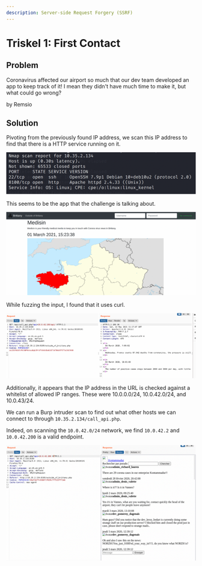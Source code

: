 ```yaml
---
description: Server-side Request Forgery (SSRF)
---
```


# Triskel 1: First Contact

## Problem

Coronavirus affected our airport so much that our dev team developed an app to keep track of it! I mean they didn't have much time to make it, but what could go wrong?

by Remsio

## Solution

Pivoting from the previously found IP address, we scan this IP address to find that there is a HTTP service running on it.

![](../../.gitbook/assets/fffd100ad9b0471c974126dabee947d9.png)

This seems to be the app that the challenge is talking about.

![](../../.gitbook/assets/e29ab5737d7e49fb9e265bf699eb4ce9.png)

While fuzzing the input, I found that it uses curl.

![](../../.gitbook/assets/80da5f1a23214b5590258a5ad3121589.png)

Additionally, it appears that the IP address in the URL is checked against a whitelist of allowed IP ranges. These were 10.0.0.0/24, 10.0.42.0/24, and 10.0.43/24.

We can run a Burp intruder scan to find out what other hosts we can connect to through `10.35.2.134/call_api.php`.

Indeed, on scanning the `10.0.42.0/24` network, we find `10.0.42.2` and `10.0.42.200` is a valid endpoint.

![](<../../.gitbook/assets/ac58c875d75641f49253c08bf7481749 (1).png>)
